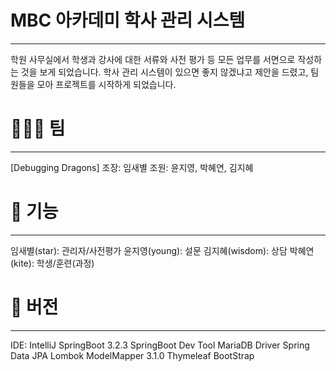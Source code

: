 # MBC 아카데미 학사 관리 시스템
---
학원 사무실에서 학생과 강사에 대한 서류와 사전 평가 등 모든 업무를 서면으로 작성하는 것을 보게 되었습니다. 학사 관리 시스템이 있으면 좋지 않겠냐고 제안을 드렸고, 팀원들을 모아 프로젝트를 시작하게 되었습니다. 



# 🧑‍🤝‍🧑 팀
---
[Debugging Dragons]
조장: 임새별
조원: 윤지영, 박혜연, 김지혜


# 📌 기능
---

임새별(star): 관리자/사전평가
윤지영(young): 설문
김지혜(wisdom): 상담
박혜연(kite): 학생/훈련(과정)


# 📌 버전
---
IDE: IntelliJ
SpringBoot 3.2.3
SpringBoot Dev Tool
MariaDB Driver
Spring Data JPA
Lombok
ModelMapper 3.1.0
Thymeleaf
BootStrap


